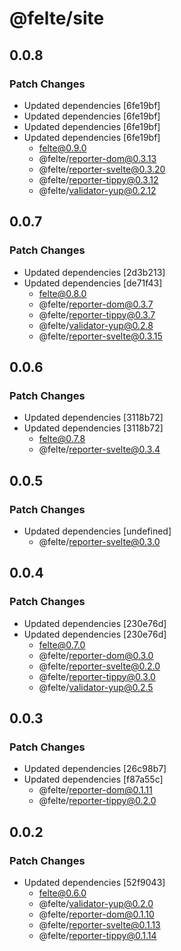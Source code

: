 # @felte/site

## 0.0.8

### Patch Changes

- Updated dependencies [6fe19bf]
- Updated dependencies [6fe19bf]
- Updated dependencies [6fe19bf]
- Updated dependencies [6fe19bf]
  - felte@0.9.0
  - @felte/reporter-dom@0.3.13
  - @felte/reporter-svelte@0.3.20
  - @felte/reporter-tippy@0.3.12
  - @felte/validator-yup@0.2.12

## 0.0.7

### Patch Changes

- Updated dependencies [2d3b213]
- Updated dependencies [de71f43]
  - felte@0.8.0
  - @felte/reporter-dom@0.3.7
  - @felte/reporter-tippy@0.3.7
  - @felte/validator-yup@0.2.8
  - @felte/reporter-svelte@0.3.15

## 0.0.6

### Patch Changes

- Updated dependencies [3118b72]
- Updated dependencies [3118b72]
  - felte@0.7.8
  - @felte/reporter-svelte@0.3.4

## 0.0.5

### Patch Changes

- Updated dependencies [undefined]
  - @felte/reporter-svelte@0.3.0

## 0.0.4

### Patch Changes

- Updated dependencies [230e76d]
- Updated dependencies [230e76d]
  - felte@0.7.0
  - @felte/reporter-dom@0.3.0
  - @felte/reporter-svelte@0.2.0
  - @felte/reporter-tippy@0.3.0
  - @felte/validator-yup@0.2.5

## 0.0.3

### Patch Changes

- Updated dependencies [26c98b7]
- Updated dependencies [f87a55c]
  - @felte/reporter-dom@0.1.11
  - @felte/reporter-tippy@0.2.0

## 0.0.2

### Patch Changes

- Updated dependencies [52f9043]
  - felte@0.6.0
  - @felte/validator-yup@0.2.0
  - @felte/reporter-dom@0.1.10
  - @felte/reporter-svelte@0.1.13
  - @felte/reporter-tippy@0.1.14
